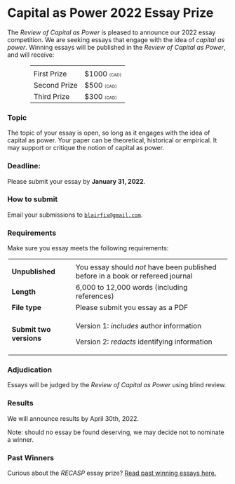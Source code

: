 # Capital as Power 2022 Essay Prize


The *Review of Capital as Power* is pleased to announce our 2022 essay competition. We are seeking essays that engage with the idea of *capital as power*. Winning essays will be published in the *Review of Capital as Power*, and will receive:

<table style="width:400px; margin-left: auto;margin-right: auto;">
<td></td><td></td>
<tr><td>First Prize</td><td>$1000 <span style="font-size:60%">(CAD)</span></td></tr>
<tr><td>Second Prize</td><td>$500 <span style="font-size:60%">(CAD)</span></td></tr>
<tr><td>Third Prize</td><td>$300 <span style="font-size:60%">(CAD)</span></td></tr>
</table>


### Topic

The topic of your essay is open, so long as it engages with the idea of capital as power. Your paper can be theoretical, historical or empirical. It may support or critique the notion of capital as power. 

### Deadline: 

Please submit your essay by **January 31, 2022**. 


### How to submit

Email your submissions to [`blairfix@gmail.com`](mailto:blairfix@gmail.com).


### Requirements

Make sure you essay meets the following requirements:


<table style="width:500px; margin-left: auto; margin-right: auto;">
<td></td><td></td>
<tr><td><b>Unpublished</b></td><td>You essay should <i>not</i> have been published before in a book or refereed journal</td></tr>
<tr><td><b>Length</b></td><td> 6,000 to 12,000 words (including references)</td></tr>
<tr><td><b>File type</b></td><td>Please submit you essay as a PDF</td>
<tr><td><b>Submit two versions</b></td><td>
<p>Version 1: <i>includes</i> author information</p>
<p>Version 2: <i>redacts</i> identifying information</p>
</td>
</tr>
</table>


### Adjudication

Essays will be judged by the *Review of Capital as Power* using blind review. 



### Results

We will announce results by April 30th, 2022. 


Note: should no essay be found deserving, we may decide not to nominate a winner.

### Past Winners

Curious about the *RECASP* essay prize? [Read past winning essays here.](https://capitalaspower.com/recasp/essay-winners/)

